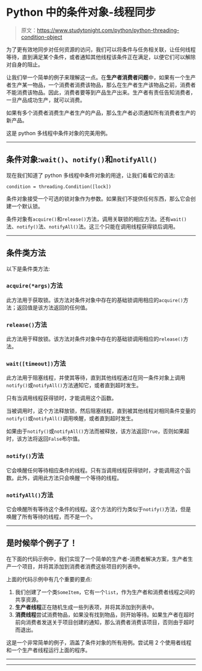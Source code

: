 # Python 中的条件对象-线程同步

> 原文：<https://www.studytonight.com/python/python-threading-condition-object>

为了更有效地同步对任何资源的访问，我们可以将条件与任务相关联，让任何线程等待，直到满足某个条件，或者通知其他线程该条件正在满足，以便它们可以解除对自身的阻止。

让我们举一个简单的例子来理解这一点。在**生产者消费者问题**中，如果有一个生产者生产某一物品，一个消费者消费该物品，那么在生产者生产该物品之前，消费者不能消费该物品。因此，消费者要等到产品生产出来。生产者有责任告知消费者，一旦产品成功生产，就可以消费。

如果有多个消费者消费生产者生产的产品，那么生产者必须通知所有消费者生产的新产品。

这是 python 多线程中条件对象的完美用例。

* * *

## 条件对象:`wait()`、`notify()`和`notifyAll()`

现在我们知道了 python 多线程中条件对象的用途，让我们看看它的语法:

```
condition = threading.Condition([lock])
```

条件对象接受一个可选的锁对象作为参数。如果我们不提供任何东西，那么它会创建一个默认锁。

条件对象有`acquire()`和`release()`方法，调用关联锁的相应方法。还有`wait()`法、`notify()`法、`notifyAll()`法。这三个只能在调用线程获得锁后调用。

* * *

## 条件类方法

以下是条件类方法:

### `acquire(*args)`方法

此方法用于获取锁。该方法对条件对象中存在的基础锁调用相应的`acquire()`方法；返回值是该方法返回的任何值。

### `release()`方法

此方法用于释放锁。该方法对条件对象中存在的基础锁调用相应的`release()`方法。

### `wait([timeout])`方法

此方法用于阻塞线程，并使其等待，直到其他线程通过在同一条件对象上调用`notify()`或`notifyAll()`方法通知它，或者直到超时发生。

只有当调用线程获得锁时，才能调用这个函数。

当被调用时，这个方法释放锁，然后阻塞线程，直到被其他线程对相同条件变量的`notify()`或`notifyAll()`调用唤醒，或者直到超时发生。

如果由于`notify()`或`notifyAll()`方法而被释放，该方法返回`True`，否则如果超时，该方法将返回`False`布尔值。

### `notify()`方法

它会唤醒任何等待相应条件的线程。只有当调用线程获得锁时，才能调用这个函数。此外，调用此方法只会唤醒一个等待的线程。

### `notifyAll()`方法

它会唤醒所有等待这个条件的线程。这个方法的行为类似于`notify()`方法，但是唤醒了所有等待的线程，而不是一个。

* * *

## 是时候举个例子了！

在下面的代码示例中，我们实现了一个简单的生产者-消费者解决方案，生产者生产一个项目，并将其添加到消费者消费这些项目的列表中。

上面的代码示例中有几个重要的要点:

1.  我们创建了一个类`SomeItem`，它有一个`list`，作为生产者和消费者线程之间的共享资源。
2.  **生产者线程**正在随机生成一些列表项，并将其添加到列表中。
3.  **消费线程**尝试消费物品，如果没有找到物品，则开始等待。如果生产者在超时前向消费者发送关于项目创建的通知，那么消费者消费该项目，否则由于超时而退出。

这是一个非常简单的例子，涵盖了条件对象的所有用例。尝试用 2 个使用者线程和一个生产者线程运行上面的程序。

* * *

* * *